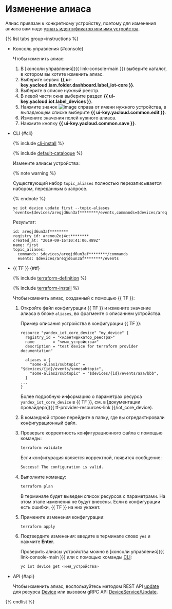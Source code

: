 # Изменение алиаса

Алиас привязан к конкретному устройству, поэтому для изменения алиаса вам надо [узнать идентификатор или имя устройства](../device-list.md).

{% list tabs group=instructions %}

- Консоль управления {#console}

   Чтобы изменить алиас:

   1. В [консоли управления]({{ link-console-main }}) выберите каталог, в котором вы хотите изменить алиас.
   1. Выберите сервис **{{ ui-key.yacloud.iam.folder.dashboard.label_iot-core }}**.
   1. Выберите в списке нужный реестр.
   1. В левой части окна выберите раздел **{{ ui-key.yacloud.iot.label_devices }}**.
   1. Нажмите значок ![image](../../../../_assets/console-icons/ellipsis.svg) справа от имени нужного устройства, в выпадающем списке выберите **{{ ui-key.yacloud.common.edit }}**.
   1. Измените значения полей нужного алиаса.
   1. Нажмите кнопку **{{ ui-key.yacloud.common.save }}**.

- CLI {#cli}
    
    {% include [cli-install](../../../../_includes/cli-install.md) %}
    
    {% include [default-catalogue](../../../../_includes/default-catalogue.md) %}
    
    Измените алиасы устройства: 
    
    {% note warning %}
    
    Существующий набор `topic_aliases` полностью перезаписывается набором, переданным в запросе.
    
    {% endnote %}
    
    ```
    yc iot device update first --topic-aliases 'events=$devices/areqjd6un3af********/events,commands=$devices/areqjd6un3af********/commands'
    ```
	
    Результат:
    ```
    id: areqjd6un3af********
    registry_id: arenou2oj4ct********
    created_at: "2019-09-16T10:41:06.489Z"
    name: first
    topic_aliases:
      commands: $devices/areqjd6un3af********/commands
      events: $devices/areqjd6un3af********/events
    ```

- {{ TF }} {#tf}

  {% include [terraform-definition](../../../../_tutorials/_tutorials_includes/terraform-definition.md) %}
  
  {% include [terraform-install](../../../../_includes/terraform-install.md) %}

  Чтобы изменить алиас, созданный с помощью {{ TF }}:
  
  1. Откройте файл конфигурации {{ TF }} и измените значение алиаса в блоке `aliases`, во фрагменте с описанием устройства.

      Пример описания устройства в конфигурации {{ TF }}:

      ```hcl
      resource "yandex_iot_core_device" "my_device" {
        registry_id = "<идентификатор_реестра>"
        name        = "<имя_устройства>"
        description = "test device for terraform provider documentation"

        aliases = {
          "some-alias1/subtopic" = "$devices/{id}/events/somesubtopic",
          "some-alias2/subtopic" = "$devices/{id}/events/aaa/bbb",
        }
      ...
      }
      ```

      Более подробную информацию о параметрах ресурса `yandex_iot_core_device` в {{ TF }}, см. в [документации провайдера]({{ tf-provider-resources-link }}/iot_core_device).
  1. В командной строке перейдите в папку, где вы отредактировали конфигурационный файл.
  1. Проверьте корректность конфигурационного файла с помощью команды:

      ```bash
      terraform validate
      ```
     
      Если конфигурация является корректной, появится сообщение:
     
      ```bash
      Success! The configuration is valid.
      ```

  1. Выполните команду:

      ```bash
      terraform plan
      ```
  
      В терминале будет выведен список ресурсов с параметрами. На этом этапе изменения не будут внесены. Если в конфигурации есть ошибки, {{ TF }} на них укажет.
  1. Примените изменения конфигурации:

      ```bash
      terraform apply
      ```
     
  1. Подтвердите изменения: введите в терминале слово `yes` и нажмите **Enter**.

      Проверить алиасы устройства можно в [консоли управления]({{ link-console-main }}) или с помощью команды [CLI](../../../../cli/quickstart.md):

      ```bash
      yc iot device get <имя_устройства>
      ```

- API {#api}

  Чтобы изменить алиас, воспользуйтесь методом REST API [update](../../../api-ref/Device/update.md) для ресурса [Device](../../../api-ref/Device/index.md) или вызовом gRPC API [DeviceService/Update](../../../api-ref/grpc/device_service.md#Update).

{% endlist %}
